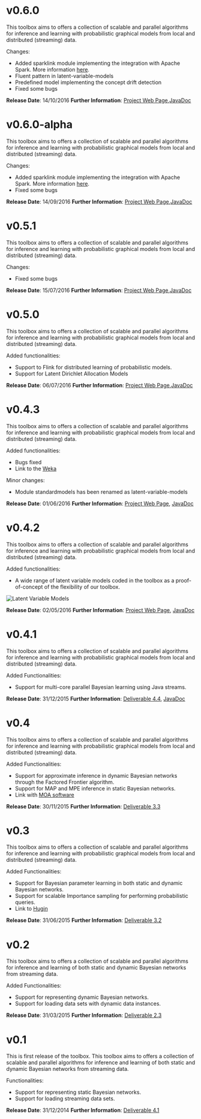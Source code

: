 v0.6.0
==================
This toolbox aims to offers a collection of scalable and parallel algorithms for inference and learning with probabilistic graphical models from local and distributed (streaming) data.

Changes:

- Added sparklink module implementing the integration with Apache Spark. More information [here](https://github.com/amidst/toolbox/tree/develop/sparklink).
- Fluent pattern in latent-variable-models
- Predefined model implementing the concept drift detection
- Fixed some bugs


**Release Date**: 14/10/2016
**Further Information**: [Project Web Page](https://www.amidsttoolbox.com/),[JavaDoc](http://amidst.github.io/toolbox/javadoc/0.6.0-alpha2/index.html)




v0.6.0-alpha
==================
This toolbox aims to offers a collection of scalable and parallel algorithms for inference and learning with probabilistic graphical models from local and distributed (streaming) data. 

Changes:

- Added sparklink module implementing the integration with Apache Spark. More information [here](https://github.com/amidst/toolbox/tree/develop/sparklink).  
- Fixed some bugs
 
**Release Date**: 14/09/2016
**Further Information**: [Project Web Page](https://www.amidsttoolbox.com/),[JavaDoc](http://amidst.github.io/toolbox/javadoc/0.6.0-alpha/index.html)


v0.5.1
==================
This toolbox aims to offers a collection of scalable and parallel algorithms for inference and learning with probabilistic graphical models from local and distributed (streaming) data. 

Changes:
- Fixed some bugs
 
**Release Date**: 15/07/2016
**Further Information**: [Project Web Page](https://amidst.github.io/toolbox/),[JavaDoc](http://amidst.github.io/toolbox/javadoc/0.5.1/index.html)



v0.5.0
==================
This toolbox aims to offers a collection of scalable and parallel algorithms for inference and learning with probabilistic graphical models from local and distributed (streaming) data. 

Added functionalities:
- Support to Flink for distributed learning of probabilistic models. 
- Support for Latent Dirichlet Allocation Models
 
**Release Date**: 06/07/2016
**Further Information**: [Project Web Page](https://amidst.github.io/toolbox/),[JavaDoc](http://amidst.github.io/toolbox/javadoc/0.5.0/index.html)


v0.4.3
==============
This toolbox aims to offers a collection of scalable and parallel algorithms for inference and learning with probabilistic graphical models from local and distributed (streaming) data. 

Added functionalities:

- Bugs fixed
- Link to the [Weka](http://www.cs.waikato.ac.nz/ml/weka/)

Minor changes: 

- Module standardmodels has been renamed as latent-variable-models 
 
**Release Date**: 01/06/2016
**Further Information**: [Project Web Page](https://amidst.github.io/toolbox/), [JavaDoc](http://amidst.github.io/toolbox/javadoc/0.4.3/index.html)

v0.4.2
==============
This toolbox aims to offers a collection of scalable and parallel algorithms for inference and learning with probabilistic graphical models from local and distributed (streaming) data. 

Added functionalities:

- A wide range of latent variable models coded in the toolbox as a proof-of-concept of the flexibility of our toolbox.

![Latent Variable Models](http://amidst.github.io/toolbox/docs/web/figs/amidstModels-crop.png)

**Release Date**: 02/05/2016
**Further Information**: [Project Web Page](https://amidst.github.io/toolbox/), [JavaDoc](http://amidst.github.io/toolbox/javadoc/0.4.2/index.html)


v0.4.1
==============
This toolbox aims to offers a collection of scalable and parallel algorithms for inference and learning with probabilistic graphical models from local and distributed (streaming) data. 

Added Functionalities:
- Support for multi-core parallel Bayesian learning using Java streams.

**Release Date**: 31/12/2015
**Further Information**: [Deliverable 4.4](https://amidst.github.io/toolbox/docs/deliverables/D4.3.pdf), [JavaDoc](http://amidst.github.io/toolbox/javadoc/0.4.1/index.html)


v0.4
==============
This toolbox aims to offers a collection of scalable and parallel algorithms for inference and learning with probabilistic graphical models from local and distributed (streaming) data. 

Added Functionalities:
- Support for approximate inference in dynamic Bayesian networks through the Factored Frontier algorithm.
- Support for MAP and MPE inference in static Bayesian networks. 
- Link with [MOA software](http://moa.cs.waikato.ac.nz)

**Release Date**: 30/11/2015
**Further Information**: [Deliverable 3.3](https://amidst.github.io/toolbox/docs/deliverables/D3.3.pdf)



v0.3
==============
This toolbox aims to offers a collection of scalable and parallel algorithms for inference and learning with probabilistic graphical models from local and distributed (streaming) data. 

Added Functionalities:
- Support for Bayesian parameter learning in both static and dynamic Bayesian networks.
- Support for scalable Importance sampling for performing probabilistic queries. 
- Link to [Hugin](http://www.hugin.com)


**Release Date**: 31/06/2015
**Further Information**: [Deliverable 3.2](https://amidst.github.io/toolbox/docs/deliverables/D3.2.pdf)


v0.2
==============
This toolbox aims to offers a collection of scalable and parallel algorithms for inference and learning of both static and dynamic Bayesian networks from streaming data. 

Added Functionalities:
- Support for representing dynamic Bayesian networks.
- Support for loading data sets with dynamic data instances.

**Release Date**: 31/03/2015
**Further Information**: [Deliverable 2.3](https://amidst.github.io/toolbox/docs/deliverables/D2.3.pdf)

v0.1
==============
This is first release of the toolbox. This toolbox aims to offers a collection of scalable and parallel algorithms for inference and learning of both static and dynamic Bayesian networks from streaming data. 

Functionalities:

- Support for representing static Bayesian networks.
- Support for loading streaming data sets.

**Release Date**: 31/12/2014
**Further Information**: [Deliverable 4.1](https://amidst.github.io/toolbox/docs/deliverables/D4.1.pdf)
